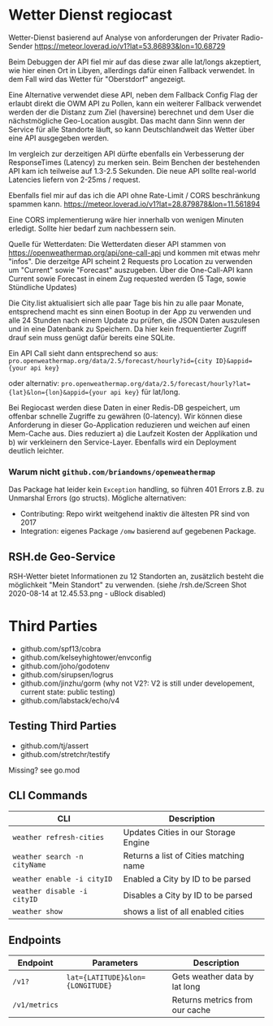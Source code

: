 # Wetter Dienst regiocast

Wetter-Dienst basierend auf Analyse von anforderungen der Privater Radio-Sender
https://meteor.loverad.io/v1?lat=53.86893&lon=10.68729

Beim Debuggen der API fiel mir auf das diese zwar alle lat/longs akzeptiert, wie hier einen Ort in Libyen, allerdings dafür einen Fallback verwendet. In dem Fall wird das Wetter für "Oberstdorf" angezeigt.

Eine Alternative verwendet diese API, neben dem Fallback Config Flag der erlaubt direkt die OWM API zu Pollen, kann ein weiterer Fallback verwendet werden der die Distanz zum Ziel (haversine) berechnet und dem User die nächstmögliche Geo-Location ausgibt. Das macht dann Sinn wenn der Service für alle Standorte läuft, so kann Deutschlandweit das Wetter über eine API ausgegeben werden.

Im vergleich zur derzeitigen API dürfte ebenfalls ein Verbesserung der ResponseTimes (Latency) zu merken sein. Beim Benchen der bestehenden API kam ich teilweise auf 1.3-2.5 Sekunden. Die neue API sollte real-world Latencies liefern von 2-25ms / request.

Ebenfalls fiel mir auf das ich die API ohne Rate-Limit / CORS beschränkung spammen kann.
https://meteor.loverad.io/v1?lat=28.879878&lon=11.561894

Eine CORS implementierung wäre hier innerhalb von wenigen Minuten erledigt. Sollte hier bedarf zum nachbessern sein.


Quelle für Wetterdaten:
Die Wetterdaten dieser API stammen von https://openweathermap.org/api/one-call-api und kommen mit etwas mehr "infos". Die derzeitge API scheint 2 Requests pro Location zu verwenden um "Current" sowie "Forecast" auszugeben. Über die One-Call-API kann Current sowie Forecast in einem Zug requested werden (5 Tage, sowie Stündliche Updates)


Die City.list aktualisiert sich alle paar Tage bis hin zu alle paar Monate, entsprechend macht es sinn einen Bootup in der App zu verwenden und alle 24 Stunden nach einem Update zu prüfen, die JSON Daten auszulesen und in eine Datenbank zu Speichern. Da hier kein frequentierter Zugriff drauf sein muss genügt dafür bereits eine SQLite.

Ein API Call sieht dann entsprechend so aus: `pro.openweathermap.org/data/2.5/forecast/hourly?id={city ID}&appid={your api key}`

oder alternativ: `pro.openweathermap.org/data/2.5/forecast/hourly?lat={lat}&lon={lon}&appid={your api key}` für lat/long.

Bei Regiocast werden diese Daten in einer Redis-DB gespeichert, um offenbar schnelle Zugriffe zu gewähren (0-latency). Wir können diese Anforderung in dieser Go-Application reduzieren und weichen auf einen Mem-Cache aus. Dies reduziert a) die Laufzeit Kosten der Applikation und b) wir verkleinern den Service-Layer. Ebenfalls wird ein Deployment deutlich leichter.

### Warum nicht `github.com/briandowns/openweathermap`

Das Package hat leider kein `Exception` handling, so führen 401 Errors z.B. zu Unmarshal Errors (go structs).
Mögliche alternativen:
* Contributing: Repo wirkt weitgehend inaktiv die ältesten PR sind von 2017
* Integration: eigenes Package `/omw` basierend auf gegebenen Package.

## RSH.de Geo-Service

RSH-Wetter bietet Informationen zu 12 Standorten an, zusätzlich besteht die möglichkeit "Mein Standort" zu verwenden. (siehe /rsh.de/Screen Shot 2020-08-14 at 12.45.53.png - uBlock disabled)

# Third Parties
* github.com/spf13/cobra
* github.com/kelseyhightower/envconfig
* github.com/joho/godotenv
* github.com/sirupsen/logrus
* github.com/jinzhu/gorm (why not V2?: V2 is still under developement, current state: public testing)
* github.com/labstack/echo/v4

## Testing Third Parties
* github.com/tj/assert
* github.com/stretchr/testify

Missing? see go.mod


## CLI Commands

| CLI  | Description  |
|---|---|
| `weather refresh-cities` |  Updates Cities in our Storage Engine |
| `weather search -n cityName` |  Returns a list of Cities matching name |
| `weather enable -i cityID` |  Enabled a City by ID to be parsed |
| `weather disable -i cityID` |  Disables a City by ID to be parsed |
| `weather show` |  shows a list of all enabled cities |

## Endpoints

| Endpoint | Parameters | Description  |
|---|---|---|
| `/v1?` | `lat={LATITUDE}&lon={LONGITUDE}` |  Gets weather data by lat long |
| `/v1/metrics` | | Returns metrics from our cache |
